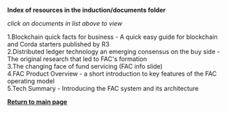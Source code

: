 
**Index of resources in the induction/documents folder**  

*click on documents in list above to view*  

1.Blockchain quick facts for business - A quick easy guide for blockchain and Corda starters published by R3  
2.Distributed ledger technology an emerging consensus on the buy side - The original research that led to FAC's formation  
3.The changing face of fund servicing (FAC info slide)  
4.FAC Product Overview - a short introduction to key features of the FAC operating model  
5.Tech Summary - Introducing the FAC system and its architecture  


[**Return to main page**](https://github.com/FundAdminChain/induction)    

